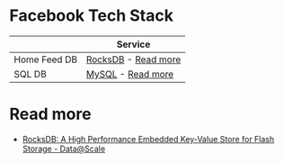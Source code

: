 # Facebook Tech Stack

|              | Service                                                                                                                                                                                                                   |
|--------------|---------------------------------------------------------------------------------------------------------------------------------------------------------------------------------------------------------------------------|
| Home Feed DB | [RocksDB](../6_DatabaseServices/NoSQL-Databases/EmbededKeyValueDB/RocksDB.md) - [Read more](https://engineering.linkedin.com/blog/2016/03/followfeed--linkedin-s-feed-made-faster-and-smarter) |
| SQL DB       | [MySQL]() - [Read more](https://www.quora.com/Does-Facebook-use-Apache-Cassandra)                                                                                                                                                                                                 |

# Read more
- [RocksDB: A High Performance Embedded Key-Value Store for Flash Storage - Data@Scale](https://www.youtube.com/watch?v=V_C-T5S-w8g)
